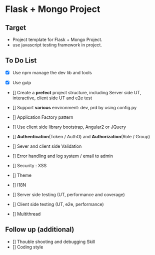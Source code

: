 Flask + Mongo Project
================

Target
------------
- Project template for Flask + Mongo Project.
- use javascript testing framework in project.


To Do List
------------
* [X] Use npm manage the dev lib and tools

* [X] Use gulp 

* [] Create a **prefect** project structure, including Server side UT, interactive, client side UT and e2e test

* [] Support **various** environment: dev, prd by using config.py

* [] Application Factory pattern

* [] Use client side library bootstrap, Angular2 or JQuery

* [] **Authentication**(Token / AuthO) and **Authorization**(Role / Group)  

* [] Sever and client side Validation

* [] Error handling and log system / email to admin

* [] Security : XSS

* [] Theme

* [] I18N

* [] Server side testing (UT, performance and coverage)

* [] Client side testing (UT, e2e, performance)

* [] Multithread


Follow up (**additional**)
------------
* [] Thouble shooting and debugging Skill
* [] Coding style








